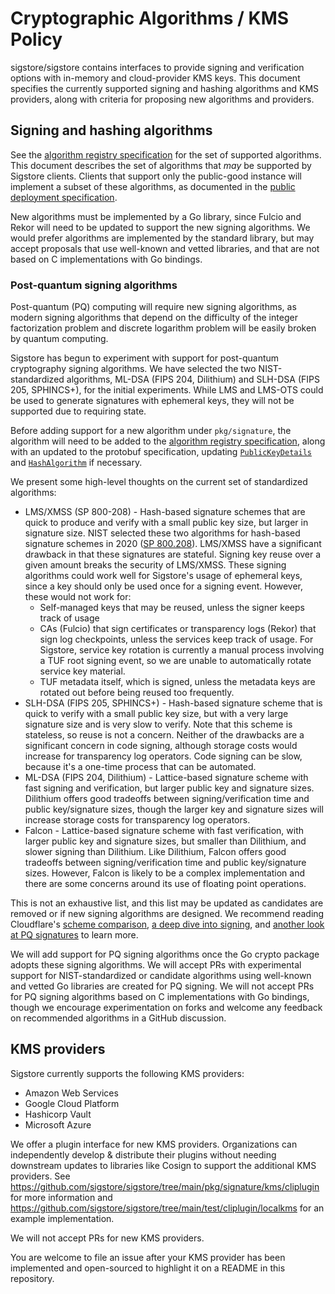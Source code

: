 # Cryptographic Algorithms / KMS Policy

sigstore/sigstore contains interfaces to provide signing and verification options with in-memory and cloud-provider KMS keys.
This document specifies the currently supported signing and hashing algorithms and KMS providers, along with criteria for proposing new algorithms and providers.

## Signing and hashing algorithms

See the [algorithm registry specification](https://github.com/sigstore/architecture-docs/blob/main/algorithm-registry.md)
for the set of supported algorithms. This document describes the set of algorithms that _may_ be supported
by Sigstore clients. Clients that support only the public-good instance will implement a subset of these
algorithms, as documented in the
[public deployment specification](https://github.com/sigstore/architecture-docs/blob/main/sigstore-public-deployment-spec.md).

New algorithms must be implemented by a Go library, since Fulcio and Rekor will need to be updated to support the new
signing algorithms. We would prefer algorithms are implemented by the standard library, but may accept proposals
that use well-known and vetted libraries, and that are not based on C implementations with Go bindings.

### Post-quantum signing algorithms

Post-quantum (PQ) computing will require new signing algorithms, as modern signing algorithms that depend on the difficulty of the
integer factorization problem and discrete logarithm problem will be easily broken by quantum computing.

Sigstore has begun to experiment with support for post-quantum cryptography signing algorithms. We have selected
the two NIST-standardized algorithms, ML-DSA (FIPS 204, Dilithium) and SLH-DSA (FIPS 205, SPHINCS+), for the
initial experiments. While LMS and LMS-OTS could be used to generate signatures with ephemeral keys, they will not
be supported due to requiring state.

Before adding support for a new algorithm under `pkg/signature`, the algorithm will need to be added to the
[algorithm registry specification](https://github.com/sigstore/architecture-docs/blob/main/algorithm-registry.md),
along with an updated to the protobuf specification, updating
[`PublicKeyDetails`](https://github.com/sigstore/protobuf-specs/blob/c30eb14cece57d88c08579197ecfdb57a5f1aba5/protos/sigstore_common.proto#L63)
and [`HashAlgorithm`](https://github.com/sigstore/protobuf-specs/blob/c30eb14cece57d88c08579197ecfdb57a5f1aba5/protos/sigstore_common.proto#L37)
if necessary.

We present some high-level thoughts on the current set of standardized algorithms:

* LMS/XMSS (SP 800-208) - Hash-based signature schemes that are quick to produce and verify with a small public key size, but larger in signature size.
  NIST selected these two algorithms for hash-based signature schemes in 2020 ([SP 800.208](https://csrc.nist.gov/pubs/sp/800/208/final)).
  LMS/XMSS have a significant drawback in that these signatures are stateful. Signing key reuse over a given amount breaks the security of LMS/XMSS.
  These signing algorithms could work well for Sigstore's usage of ephemeral keys, since a key should only be used once for a signing event. However, these would not work for:
  * Self-managed keys that may be reused, unless the signer keeps track of usage
  * CAs (Fulcio) that sign certificates or transparency logs (Rekor) that sign log checkpoints, unless the services keep track of usage. For Sigstore, service key rotation is currently a manual process involving a TUF root signing event, so we are unable to automatically rotate service key material.
  * TUF metadata itself, which is signed, unless the metadata keys are rotated out before being reused too frequently.
* SLH-DSA (FIPS 205, SPHINCS+) - Hash-based signature scheme that is quick to verify with a small public key size, but with a very large signature size and is very slow to verify.
  Note that this scheme is stateless, so reuse is not a concern. Neither of the drawbacks are a significant concern in code signing,
  although storage costs would increase for transparency log operators. Code signing can be slow, because it's a one-time process that can be automated.
* ML-DSA (FIPS 204, Dilithium) - Lattice-based signature scheme with fast signing and verification, but larger public key and signature sizes.
  Dilithium offers good tradeoffs between signing/verification time and public key/signature sizes, though the larger key and signature sizes will increase storage costs for transparency log operators. 
* Falcon - Lattice-based signature scheme with fast verification, with larger public key and signature sizes, but smaller than Dilithium, and slower signing than Dilithium.
  Like Dilithium, Falcon offers good tradeoffs between signing/verification time and public key/signature sizes.
  However, Falcon is likely to be a complex implementation and there are some concerns around its use of floating point operations.

This is not an exhaustive list, and this list may be updated as candidates are removed or if new signing algorithms are designed.
We recommend reading Cloudflare's [scheme comparison](https://blog.cloudflare.com/sizing-up-post-quantum-signatures/),
[a deep dive into signing](https://blog.cloudflare.com/post-quantum-signatures/), and
[another look at PQ signatures](https://blog.cloudflare.com/another-look-at-pq-signatures/) to learn more.

We will add support for PQ signing algorithms once the Go crypto package adopts these signing algorithms.
We will accept PRs with experimental support for NIST-standardized or candidate algorithms using well-known and vetted Go libraries are created for PQ signing.
We will not accept PRs for PQ signing algorithms based on C implementations with Go bindings, though we encourage experimentation on forks and welcome
any feedback on recommended algorithms in a GitHub discussion.

## KMS providers

Sigstore currently supports the following KMS providers:

* Amazon Web Services 
* Google Cloud Platform
* Hashicorp Vault
* Microsoft Azure

We offer a plugin interface for new KMS providers. Organizations can independently develop & distribute their plugins without needing downstream updates to libraries like Cosign to support the additional KMS providers. See https://github.com/sigstore/sigstore/tree/main/pkg/signature/kms/cliplugin for more information and https://github.com/sigstore/sigstore/tree/main/test/cliplugin/localkms for an example implementation.

We will not accept PRs for new KMS providers.

You are welcome to file an issue after your KMS provider has been implemented and open-sourced to highlight it on a README in this repository.

